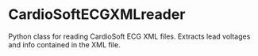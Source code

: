# CardioSoftECGXMLreader

Python class for reading CardioSoft ECG XML files. Extracts lead voltages and info contained in the XML file.

